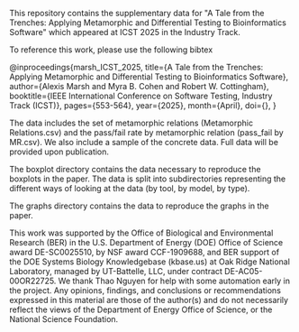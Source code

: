 This repository contains the supplementary data for "A Tale from the Trenches: Applying Metamorphic and Differential Testing to Bioinformatics Software" which appeared at ICST 2025 in the Industry Track.

To reference this work, please use the following bibtex

@inproceedings{marsh_ICST_2025,
  title={A Tale from the Trenches: Applying Metamorphic and Differential Testing to Bioinformatics Software},
  author={Alexis Marsh and  Myra B. Cohen and Robert W. Cottingham},
  booktitle={IEEE International Conference on Software Testing, Industry Track (ICST)},
  pages={553-564},
  year={2025},
  month={April},
  doi={},
}

The data includes the set of metamorphic relations (Metamorphic Relations.csv) and the pass/fail rate by metamorphic relation (pass_fail by MR.csv). We also include a sample of the concrete data. Full data will be provided upon publication. 


The boxplot directory contains the data necessary to reproduce the boxplots in the paper. The data is split into subdirectories representing the different ways of looking at the data (by tool, by model, by type).


The graphs directory contains the data to reproduce the graphs in the paper. 

This work was supported by the
Office of Biological and Environmental Research (BER) in the U.S. Department of Energy (DOE) Office of Science award DE-SC0025510, by NSF award CCF-1909688,
and BER support of the DOE Systems Biology Knowledgebase (kbase.us)  at Oak Ridge National Laboratory, managed by UT-Battelle, LLC, under contract DE-AC05-00OR22725.
We thank Thao Nguyen for help with some automation early in the project. Any opinions, findings, and conclusions or recommendations expressed in this material are those of the author(s) and do not necessarily reflect the views of the Department of Energy Office of Science, or the National Science Foundation.

